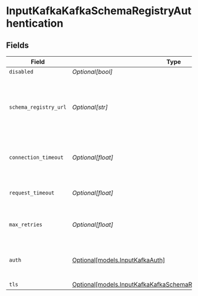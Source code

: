# InputKafkaKafkaSchemaRegistryAuthentication


## Fields

| Field                                                                                                                                  | Type                                                                                                                                   | Required                                                                                                                               | Description                                                                                                                            |
| -------------------------------------------------------------------------------------------------------------------------------------- | -------------------------------------------------------------------------------------------------------------------------------------- | -------------------------------------------------------------------------------------------------------------------------------------- | -------------------------------------------------------------------------------------------------------------------------------------- |
| `disabled`                                                                                                                             | *Optional[bool]*                                                                                                                       | :heavy_minus_sign:                                                                                                                     | N/A                                                                                                                                    |
| `schema_registry_url`                                                                                                                  | *Optional[str]*                                                                                                                        | :heavy_minus_sign:                                                                                                                     | URL for accessing the Confluent Schema Registry. Example: http://localhost:8081. To connect over TLS, use https instead of http.       |
| `connection_timeout`                                                                                                                   | *Optional[float]*                                                                                                                      | :heavy_minus_sign:                                                                                                                     | Maximum time to wait for a Schema Registry connection to complete successfully                                                         |
| `request_timeout`                                                                                                                      | *Optional[float]*                                                                                                                      | :heavy_minus_sign:                                                                                                                     | Maximum time to wait for the Schema Registry to respond to a request                                                                   |
| `max_retries`                                                                                                                          | *Optional[float]*                                                                                                                      | :heavy_minus_sign:                                                                                                                     | Maximum number of times to try fetching schemas from the Schema Registry                                                               |
| `auth`                                                                                                                                 | [Optional[models.InputKafkaAuth]](../models/inputkafkaauth.md)                                                                         | :heavy_minus_sign:                                                                                                                     | Credentials to use when authenticating with the schema registry using basic HTTP authentication                                        |
| `tls`                                                                                                                                  | [Optional[models.InputKafkaKafkaSchemaRegistryTLSSettingsClientSide]](../models/inputkafkakafkaschemaregistrytlssettingsclientside.md) | :heavy_minus_sign:                                                                                                                     | N/A                                                                                                                                    |
